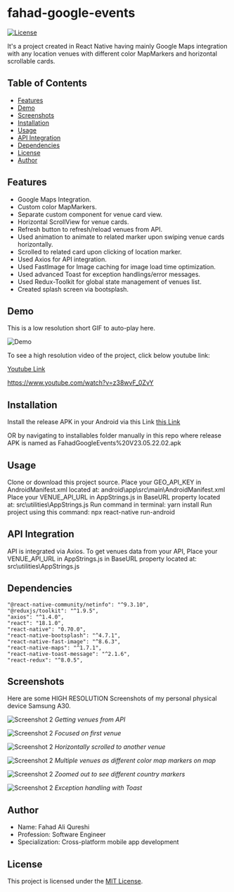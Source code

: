 # fahad-google-events

[![License](https://img.shields.io/badge/license-MIT-blue.svg)](https://opensource.org/licenses/MIT)

It's a project created in React Native having mainly Google Maps integration with any location venues with different color MapMarkers and horizontal scrollable cards.

## Table of Contents

- [Features](#features)
- [Demo](#demo)
- [Screenshots](#screenshots)
- [Installation](#installation)
- [Usage](#usage)
- [API Integration](#api-integration)
- [Dependencies](#dependencies)
- [License](#license)
- [Author](#author)

## Features

- Google Maps Integration.
- Custom color MapMarkers.
- Separate custom component for venue card view.
- Horizontal ScrollView for venue cards.
- Refresh button to refresh/reload venues from API.
- Used animation to animate to related marker upon swiping venue cards horizontally.
- Scrolled to related card upon clicking of location marker.
- Used Axios for API integration.
- Used FastImage for Image caching for image load time optimization.
- Used advanced Toast for exception handlings/error messages.
- Used Redux-Toolkit for global state management of venues list.
- Created splash screen via bootsplash.

## Demo

This is a low resolution short GIF to auto-play here.

![Demo](gifs/LowResolutionGIF.gif)

To see a high resolution video of the project, click below youtube link:

[Youtube Link](https://www.youtube.com/watch?v=z38wvF_0ZvY)

https://www.youtube.com/watch?v=z38wvF_0ZvY

## Installation

Install the release APK in your Android via this Link [this Link](installables/FahadGoogleEvents%20V23.05.22.02.apk)

OR by navigating to installables folder manually in this repo where release APK is named as FahadGoogleEvents%20V23.05.22.02.apk

## Usage

Clone or download this project source.
Place your GEO_API_KEY in AndroidManifest.xml located at: android\app\src\main\AndroidManifest.xml
Place your VENUE_API_URL in AppStrings.js in BaseURL property located at: src\utilities\AppStrings.js
Run command in terminal: yarn install
Run project using this command: npx react-native run-android

## API Integration

API is integrated via Axios.
To get venues data from your API, Place your VENUE_API_URL in AppStrings.js in BaseURL property located at: src\utilities\AppStrings.js

## Dependencies

    "@react-native-community/netinfo": "^9.3.10",
    "@reduxjs/toolkit": "^1.9.5",
    "axios": "^1.4.0",
    "react": "18.1.0",
    "react-native": "0.70.0",
    "react-native-bootsplash": "^4.7.1",
    "react-native-fast-image": "^8.6.3",
    "react-native-maps": "^1.7.1",
    "react-native-toast-message": "^2.1.6",
    "react-redux": "^8.0.5",

## Screenshots

Here are some HIGH RESOLUTION Screenshots of my personal physical device Samsung A30.

![Screenshot 2](screenshots/Screenshot_20230522-023945_FahadGoogleEvents.jpg)
_Getting venues from API_

![Screenshot 2](screenshots/Screenshot_20230522-023957_FahadGoogleEvents.jpg)
_Focused on first venue_

![Screenshot 2](screenshots/Screenshot_20230522-024050_FahadGoogleEvents.jpg)
_Horizontally scrolled to another venue_

![Screenshot 2](screenshots/Screenshot_20230522-024110_FahadGoogleEvents.jpg)
_Multiple venues as different color map markers on map_

![Screenshot 2](screenshots/Screenshot_20230522-024158_FahadGoogleEvents.jpg)
_Zoomed out to see different country markers_

![Screenshot 2](screenshots/Screenshot_20230522-024224_FahadGoogleEvents.jpg)
_Exception handling with Toast_

## Author

- Name: Fahad Ali Qureshi
- Profession: Software Engineer
- Specialization: Cross-platform mobile app development

## License

This project is licensed under the [MIT License](LICENSE.md).

